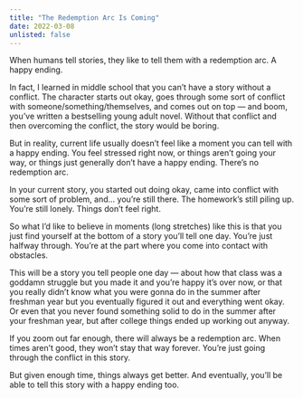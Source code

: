 ```yaml
---
title: "The Redemption Arc Is Coming"
date: 2022-03-08
unlisted: false
---
```


When humans tell stories, they like to tell them with a redemption arc. A happy ending.

In fact, I learned in middle school that you can’t have a story without a conflict. The character starts out okay, goes through some sort of conflict with someone/something/themselves, and comes out on top — and boom, you’ve written a bestselling young adult novel. Without that conflict and then overcoming the conflict, the story would be boring.

But in reality, current life usually doesn’t feel like a moment you can tell with a happy ending. You feel stressed right now, or things aren’t going your way, or things just generally don’t have a happy ending. There’s no redemption arc.

In your current story, you started out doing okay, came into conflict with some sort of problem, and... you’re still there. The homework’s still piling up. You’re still lonely. Things don’t feel right.

So what I’d like to believe in moments (long stretches) like this is that you just find yourself at the bottom of a story you’ll tell one day. You’re just halfway through. You’re at the part where you come into contact with obstacles.

This will be a story you tell people one day — about how that class was a goddamn struggle but you made it and you’re happy it’s over now, or that you really didn’t know what you were gonna do in the summer after freshman year but you eventually figured it out and everything went okay. Or even that you never found something solid to do in the summer after your freshman year, but after college things ended up working out anyway.

If you zoom out far enough, there will always be a redemption arc. When times aren’t good, they won’t stay that way forever. You’re just going through the conflict in this story.

But given enough time, things always get better. And eventually, you’ll be able to tell this story with a happy ending too.
